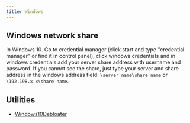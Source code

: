 ```yaml
---
title: Windows
---
```


## Windows network share

In Windows 10. Go to credential manager (click start and type "credential manager" or find it in control panel), click windows credentials and in windows credentials add your server share address with username and password. If you cannot see the share, just type your server and share address in the windows address field: `\server name\share name` or `\192.198.x.x\share name`.

## Utilities

- [Windows10Debloater](https://github.com/Sycnex/Windows10Debloater)
